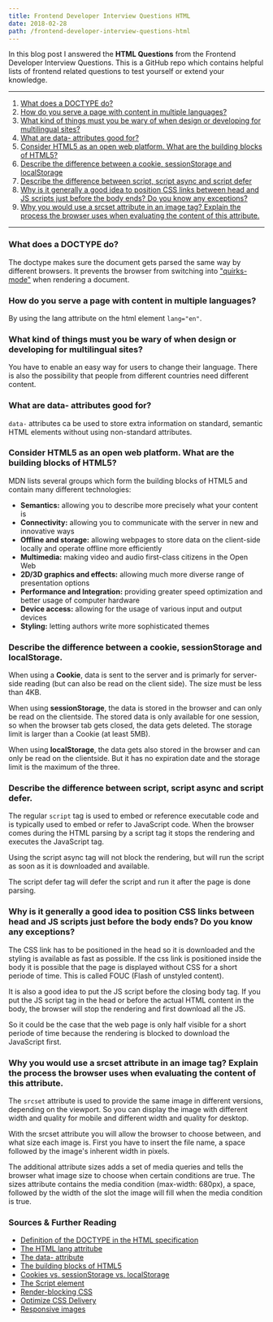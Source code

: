 ```yaml
---
title: Frontend Developer Interview Questions HTML
date: 2018-02-28
path: /frontend-developer-interview-questions-html
---
```


In this blog post I answered the **HTML Questions** from the Frontend Developer Interview Questions. This is a GitHub repo which contains helpful lists of frontend related questions to test yourself or extend your knowledge.

---

1. [What does a DOCTYPE do?](#doctype)
2. [How do you serve a page with content in multiple languages?](#lng)
3. [What kind of things must you be wary of when design or developing for multilingual sites?](#multilingual)
4. [What are data- attributes good for?](#data-attributes)
5. [Consider HTML5 as an open web platform. What are the building blocks of HTML5?](#html5)
6. [Describe the difference between a cookie, sessionStorage and localStorage](#storage)
7. [Describe the difference between script, script async and script defer](#scripts)
8. [Why is it generally a good idea to position CSS links between head and JS scripts just before the body ends? Do you know any exceptions?](#link-and-script-positioning)
9. [Why you would use a srcset attribute in an image tag? Explain the process the browser uses when evaluating the content of this attribute.](#srcset)

---

### <a name="doctype"></a> What does a DOCTYPE do?

The doctype makes sure the document gets parsed the same way by different browsers. It prevents the browser from switching into ["quirks-mode"](https://developer.mozilla.org/en-US/docs/Web/HTML/Quirks_Mode_and_Standards_Mode) when rendering a document.

### <a name="lng"></a>How do you serve a page with content in multiple languages?

By using the lang attribute on the html element `lang="en"`.

### <a name="multilingual"></a>What kind of things must you be wary of when design or developing for multilingual sites?

You have to enable an easy way for users to change their language. There is also the possibility that people from different countries need different content.

### <a name="data-attributes"></a>What are data- attributes good for?

`data-` attributes ca be used to store extra information on standard, semantic HTML elements without using non-standard attributes.

### <a name="html5"></a>Consider HTML5 as an open web platform. What are the building blocks of HTML5?

MDN lists several groups which form the building blocks of HTML5 and contain many different technologies:

- **Semantics:** allowing you to describe more precisely what your content is
- **Connectivity:** allowing you to communicate with the server in new and innovative ways
- **Offline and storage:** allowing webpages to store data on the client-side locally and operate offline more efficiently
- **Multimedia:** making video and audio first-class citizens in the Open Web
- **2D/3D graphics and effects:** allowing much more diverse range of presentation options
- **Performance and Integration:** providing greater speed optimization and better usage of computer hardware
- **Device access:** allowing for the usage of various input and output devices
- **Styling:** letting authors write more sophisticated themes

### <a name="storage"></a>Describe the difference between a cookie, sessionStorage and localStorage.

When using a **Cookie**, data is sent to the server and is primarly for server-side reading (but can also be read on the client side). The size must be less than 4KB.

When using **sessionStorage**, the data is stored in the browser and can only be read on the clientside. The stored data is only available for one session, so when the browser tab gets closed, the data gets deleted. The storage limit is larger than a Cookie (at least 5MB).

When using **localStorage**, the data gets also stored in the browser and can only be read on the clientside. But it has no expiration date and the storage limit is the maximum of the three.

### <a name="scripts"></a>Describe the difference between script, script async and script defer.

The regular `script` tag is used to embed or reference executable code and is typically used to embed or refer to JavaScript code. When the browser comes during the HTML parsing by a script tag it stops the rendering and executes the JavaScript tag.

Using the script async tag will not block the rendering, but will run the script as soon as it is downloaded and available.

The script defer tag will defer the script and run it after the page is done parsing.

### <a name="link-and-script-positioning"></a> Why is it generally a good idea to position CSS links between head and JS scripts just before the body ends? Do you know any exceptions?

The CSS link has to be positioned in the head so it is downloaded and the styling is available as fast as possible. If the css link is positioned inside the body it is possible that the page is displayed without CSS for a short periode of time. This is called FOUC (Flash of unstyled content).

It is also a good idea to put the JS script before the closing body tag. If you put the JS script tag in the head or before the actual HTML content in the body, the browser will stop the rendering and first download all the JS.

So it could be the case that the web page is only half visible for a short periode of time because the rendering is blocked to download the JavaScript first.

### <a name="srcset"></a> Why you would use a srcset attribute in an image tag? Explain the process the browser uses when evaluating the content of this attribute.

The `srcset` attribute is used to provide the same image in different versions, depending on the viewport. So you can display the image with different width and quality for mobile and different width and quality for desktop.

With the srcset attribute you will allow the browser to choose between, and what size each image is. First you have to insert the file name, a space followed by the image's inherent width in pixels.

The additional attribute sizes adds a set of media queries and tells the browser what image size to choose when certain conditions are true. The sizes attribute contains the media condition (max-width: 680px), a space, followed by the width of the slot the image will fill when the media condition is true.

### Sources & Further Reading

- [Definition of the DOCTYPE in the HTML specification](https://html.spec.whatwg.org/multipage/syntax.html#the-doctype)
- [The HTML lang attritube](https://developer.mozilla.org/en-US/docs/Web/HTML/Global_attributes/lang)
- [The data- attribute](https://developer.mozilla.org/en-US/docs/Learn/HTML/Howto/Use_data_attributes)
- [The building blocks of HTML5](https://developer.mozilla.org/en-US/docs/Web/Guide/HTML/HTML5)
- [Cookies vs. sessionStorage vs. localStorage](https://stackoverflow.com/questions/19867599/what-is-the-difference-between-localstorage-sessionstorage-session-and-cookies)
- [The Script element](https://developer.mozilla.org/en-US/docs/Web/HTML/Element/script)
- [Render-blocking CSS](https://developers.google.com/web/fundamentals/performance/critical-rendering-path/render-blocking-css)
- [Optimize CSS Delivery](https://developers.google.com/speed/docs/insights/OptimizeCSSDelivery)
- [Responsive images](https://developer.mozilla.org/en-US/docs/Learn/HTML/Multimedia_and_embedding/Responsive_images)
